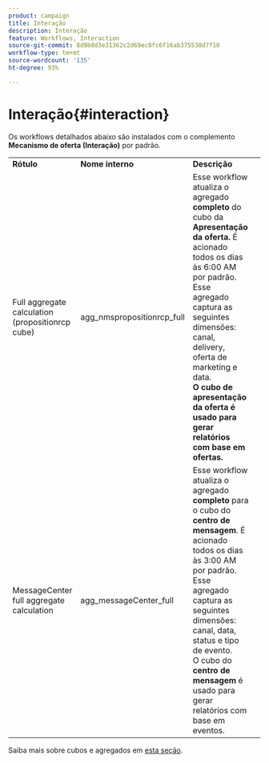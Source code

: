 ```yaml
---
product: campaign
title: Interação
description: Interação
feature: Workflows, Interaction
source-git-commit: 8d9b8d3e31362c2d69ec0fc6f16ab375538d7f10
workflow-type: tm+mt
source-wordcount: '135'
ht-degree: 93%

---
```



# Interação{#interaction}

Os workflows detalhados abaixo são instalados com o complemento **Mecanismo de oferta (Interação)** por padrão.

<table> 
 <tbody> 
  <tr> 
   <td> <strong>Rótulo</strong><br /> </td> 
   <td> <strong>Nome interno</strong><br /> </td> 
   <td> <strong>Descrição</strong><br /> </td> 
  </tr> 
  <tr> 
   <td> <span class="uicontrol">Full aggregate calculation (propositionrcp cube)</span> <br /> </td> 
   <td> <span class="uicontrol">agg_nmspropositionrcp_full</span> <br /> </td> 
   <td> Esse workflow atualiza o agregado <strong>completo</strong> do cubo da <strong>Apresentação da oferta. </strong> É acionado todos os dias às 6:00 AM por padrão. Esse agregado captura as seguintes dimensões: canal, delivery, oferta de marketing e data.<br /><strong> O cubo de apresentação da oferta é usado para gerar relatórios com base em ofertas.</strong><br /> </td> 
  </tr> 
   <tr> 
   <td> <span class="uicontrol">MessageCenter full aggregate calculation</span> <br /> </td> 
   <td> <span class="uicontrol">agg_messageCenter_full</span> <br /> </td> 
   <td> Esse workflow atualiza o agregado <strong>completo</strong> para o cubo do <strong>centro de mensagem</strong>. É acionado todos os dias às 3:00 AM por padrão. Esse agregado captura as seguintes dimensões: canal, data, status e tipo de evento.<br /> O cubo do <strong>centro de mensagem</strong> é usado para gerar relatórios com base em eventos. <br /> </td> 
   <td> <br /> </td> 
  </tr> 
 </tbody> 
</table>

Saiba mais sobre cubos e agregados em [esta seção](../../v8/reporting/gs-cubes.md).


